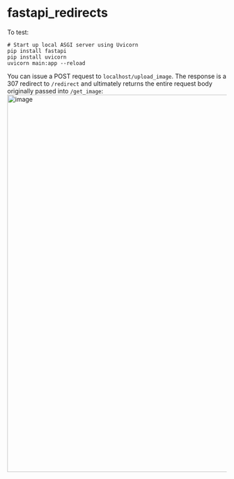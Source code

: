 # fastapi_redirects


To test:

```
# Start up local ASGI server using Uvicorn
pip install fastapi
pip install uvicorn
uvicorn main:app --reload
```

You can issue a POST request to `localhost/upload_image`. The response is a 307 redirect to `/redirect` and ultimately returns the entire request body originally passed into `/get_image`:
<img width="866" alt="image" src="https://github.com/dashashifrina/fastapi_redirects/assets/109158970/60098550-e908-4cbd-995f-5a4ccd7bbd1e">
